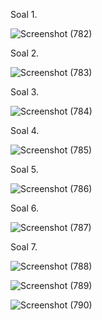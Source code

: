 Soal 1. 

![Screenshot (782)](https://github.com/faizal-ibrahim/Basis-Data.md/assets/160212743/d863f9c4-5261-4653-bbfb-eaf3fd98f716)

Soal 2. 

![Screenshot (783)](https://github.com/faizal-ibrahim/Basis-Data.md/assets/160212743/b41d125c-d2d2-4aec-9c07-a0caa519f56b)

Soal 3. 

![Screenshot (784)](https://github.com/faizal-ibrahim/Basis-Data.md/assets/160212743/4cb72ba4-6696-406c-ba7a-e2881a55a538)

Soal 4. 

![Screenshot (785)](https://github.com/faizal-ibrahim/Basis-Data.md/assets/160212743/1a7c42a5-b938-4056-ae40-5dde0f78ca4e)

Soal 5. 

![Screenshot (786)](https://github.com/faizal-ibrahim/Basis-Data.md/assets/160212743/67f31479-e3b1-4cf8-94d9-c886fc7bc34b)

Soal 6. 

![Screenshot (787)](https://github.com/faizal-ibrahim/Basis-Data.md/assets/160212743/c7fc97ac-1334-49c3-bdb6-fd85dd8aa751)

Soal 7.

![Screenshot (788)](https://github.com/faizal-ibrahim/Basis-Data.md/assets/160212743/61dca316-d0bb-42fe-a693-991bab9282b4)

![Screenshot (789)](https://github.com/faizal-ibrahim/Basis-Data.md/assets/160212743/0e62bbf6-d02f-4dce-bad5-7284a4084cd4)

![Screenshot (790)](https://github.com/faizal-ibrahim/Basis-Data.md/assets/160212743/f1f41155-bebb-4e66-8e23-2a289faf72ab)
